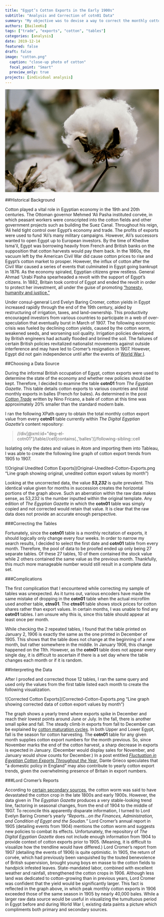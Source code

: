 ```yaml
---
title: "Egypt’s Cotton Exports in the Early 1900s"
subtitle: "Analysis and Correction of cotn01 Data"
summary: "My objective was to devise a way to correct the monthly cotton export table within the Egyptian Gazette editions that have been converted to xml thus far, as well as attempting to link that data to existing primary and secondary sources."
authors: [BaileeKu]
tags: ["trade", "exports", "cotton", "tables"]
categories: [analysis]
date: 2019-12-14
featured: false
draft: false
image: "cotton.png"
  caption: "close-up photo of cotton"
  focal_point: "Smart"
  preview_only: true
projects: [individual analysis]
---
```

![Cotton](cotton.png "close-up photo of cotton")

##Historical Background

Cotton played a vital role in Egyptian economy in the 19th and 20th centuries. The Ottoman governor Mehmed ‘Ali Pasha instituted corvée, in which peasant workers were conscripted into the cotton fields and other government projects such as building the Suez Canal. Throughout his reign, ‘Ali held tight control over Egypt’s economy and trade. The profits of exports were used to fund ‘Ali’s many military campaigns. However, Ali’s successors wanted to open Egypt up to European investors. By the time of Khedive Isma'il, Egypt was borrowing heavily from French and British banks on the supposition that cotton harvests would pay them back. In the 1860s, the vacuum left by the American Civil War did cause cotton prices to rise and Egypt’s cotton market to prosper. However, the influx of cotton after the Civil War caused a series of events that culminated in Egypt going bankrupt in 1876. As the economy spiraled, Egyptian citizens grew restless. General Ahmad ‘Urabi Pasha spearheaded a revolt with the support of Egypt’s citizens. In 1882, Britain took control of Egypt and ended the revolt in order to protect her investment, all under the guise of promoting [“honesty, humanity and justice.”](https://www.e-ir.info/2009/03/23/the-british-invasion-of-egypt-1882/)

Under consul-general Lord Evelyn Baring Cromer, cotton yields in Egypt increased rapidly through the end of the 19th century, aided by restructuring of irrigation, taxes, and land-ownership. This productivity encouraged investors from various countries to participate in a web of over-speculation that eventually burst in March of 1907. The following economic crisis was fueled by declining cotton yields, caused by the cotton worm, weakened seeds, and worsening soil quality. Irrigation policies developed by British engineers had actually flooded and brined the soil. The failures of certain British policies revitalized nationalist movements against outside interference and may have led to Cromer’s resignation in 1907. However, Egypt did not gain independence until after the events of [World War I](https://www.nonviolent-conflict.org/egyptian-independence-1919-22/).

##Choosing a Data Source

During the informal British occupation of Egypt, cotton exports were used to determine the state of the economy and whether new policies should be kept. Therefore, I decided to examine the table **cotn01** from _The Egyptian Gazette_. This table details cotton exports to various countries and total monthly exports in balles (French for bales). As determined in the post [_Cotton Trade_](https://dig-eg-gaz.github.io/post/17-analysis-fricano/) written by Nino Fricano, a bale of cotton at this time was approximately 20% smaller than the standard modern bale.

I ran the following XPath query to obtain the total monthly cotton export value from every **cotn01** table currently within _The Digital Egyptian Gazette’s_ content repository:

>//div[@xml:id="deg-el-cotn01"]/table//cell[contains(.,'balles')]/following-sibling::cell

Isolating only the dates and values in Atom and importing them into Tableau, I was able to create the following line graph of cotton export trends from 1905 to 1907.

![Original Unedited Cotton Exports](Original-Unedited-Cotton-Exports.png “Line graph showing original, unedited cotton export values by month”)

Looking at the uncorrected data, the value _**53,232**_ is quite prevalent. This identical value given for months in succession creates the horizontal portions of the graph above. Such an aberration within the raw data makes sense, as 53,232 is the number inputted within the original template. Any edition of _The Egyptian Gazette_ in which the **cotn01** table was simply copied and not corrected would retain that value. It is clear that the raw data does not provide an accurate enough perspective.

###Correcting the Tables

Fortunately, since the **cotn01** table is a monthly recitation of exports, it should logically only change every four weeks. In order to narrow my search results, I decided to select the first date and **cotn01** table from every month. Therefore, the pool of data to be proofed ended up only being 27 separate tables. Of these 27 tables, 10 of them contained the stock value while 2 others contained the same value as the previous month. Thankfully, this much more manageable number would still result in a complete data set.

###Complications

The first complication that I encountered while correcting my sample of tables was unexpected. As it turns out, various encoders have made the same mistake of dropping in the **cotn01** table when the actual microfilm used another table, **ctns01**. The **ctns01** table shows stock prices for cotton shares rather than export values. In certain months, I was unable to find any **cotn01** tables. I am unsure why this is, since this table should appear at least once per month.

While checking the 2 repeated tables, I found that the table printed on January 2, 1906 is exactly the same as the one printed in December of 1905. This shows that the table does not change at the beginning of a new month, but rather somewhere in the middle. In January 1906, this change happened on the 11th. However, as the **cotn01** table does not appear every single day, it is difficult to ascertain if there is a set day where the table changes each month or if it is random.

##Interpreting the Data

After I proofed and corrected those 12 tables, I ran the same query and used only the values from the first table listed each month to create the following visualization.

![Corrected Cotton Exports](Corrected-Cotton-Exports.png “Line graph showing corrected data of cotton export values by month”)

The graph shows a yearly trend where exports spike in December and reach their lowest points around June or July. In the fall, there is another small spike and fall. The steady climb in exports from fall to December can be explained by [cotton maturation cycles](https://naldc.nal.usda.gov/download/CAT86200445/PDF). In both Upper and Lower Egypt, fall is the season for cotton harvesting. The **cotn01** table for any given month supplies cotton export numbers for the month previous. So, since November marks the end of the cotton harvest, a sharp decrease in exports is expected in January. (December would display sales for November, and January would show counts for December.) In a post entitled [_Fluctuation in Egyptian Cotton Exports Throughout the Year_](https://dig-eg-gaz.github.io/post/16-analysis-grieco/), Dante Grieco speculates that “a domestic policy in England” may also contribute to yearly cotton export trends, given the overwhelming presence of Britain in export numbers.  

###Lord Cromer’s Reports

According to [certain secondary sources](https://onlinelibrary.wiley.com/doi/epdf/10.1111/anti.12216), the cotton worm was said to have devastated the cotton crop in the late 1800s and early 1900s. However, the data given in _The Egyptian Gazette_ produces a very stable-looking trend line, factoring in seasonal changes, from the end of 1904 to the middle of 1907. To reconcile this apparently disparate information, I turned to Lord Evelyn Baring Cromer’s yearly _“Reports…on the Finances, Administration, and Condition of Egypt and the Soudan.”_ Lord Cromer’s annual report in 1905 (detailing events from 1904) mentions the cotton worm and suggests new policies to combat its effects. Unfortunately, the repository of _The Digital Egyptian Gazette_ does not include enough information from 1904 to provide context of cotton exports prior to 1905. (Meaning, it is difficult to visualize how the trendline would have differed.) Lord Cromer’s report from 1907 (detailing the events of 1906) is quite optimistic. In 1905, the return of corvée, which had previously been vanquished by the touted benevolence of British supervision, brought young boys en masse to the cotton fields to handpick infested leaves. State-mandated labor, combined with excellent weather and rainfall, strengthened the cotton crops in 1906. Although less land was dedicated to cotton-growing than in previous years, Lord Cromer was confident that the yield would be significantly larger. This fact is reflected in the graph above, in which peak monthly cotton exports in 1906 exceeded those of the same season in 1905 by nearly 40,000 bales. While a larger raw data source would be useful in visualizing the tumultuous period in Egypt before and during World War I, existing data paints a picture which compliments both primary and secondary sources.
